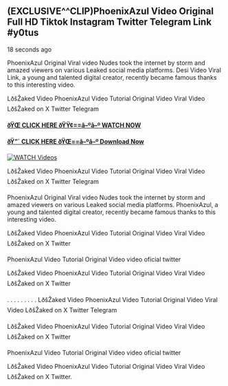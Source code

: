 ## (EXCLUSIVE^^CLIP)PhoenixAzul Video Original Full HD Tiktok Instagram Twitter Telegram Link #y0tus

18 seconds ago

PhoenixAzul Original Viral video Nudes took the internet by storm and amazed viewers on various Leaked social media platforms. Desi Video Viral Link, a young and talented digital creator, recently became famous thanks to this interesting video.

LðšŽaked Video PhoenixAzul Video Tutorial Original Video Viral Video LðšŽaked on X Twitter Telegram

**[ðŸŒ CLICK HERE ðŸŸ¢==â–ºâ–º WATCH NOW](https://clips-mediaa.blogspot.com/2025/02/video-viral-download.html)**

**[ðŸ”´ CLICK HERE ðŸŒ==â–ºâ–º Download Now](https://clips-mediaa.blogspot.com/2025/02/video-viral-download.html)**

[![WATCH Videos](https://i.imgur.com/dJHk4Zq.gif)](https://clips-mediaa.blogspot.com/2025/02/video-viral-download.html)

LðšŽaked Video PhoenixAzul Video Tutorial Original Video Viral Video LðšŽaked on X Twitter Telegram

PhoenixAzul Original Viral video Nudes took the internet by storm and amazed viewers on various Leaked social media platforms. PhoenixAzul, a young and talented digital creator, recently became famous thanks to this interesting video.

LðšŽaked Video PhoenixAzul Video Tutorial Original Video Viral Video LðšŽaked on X Twitter

PhoenixAzul Video Tutorial Original Video video oficial twitter

LðšŽaked Video PhoenixAzul Video Tutorial Original Video Viral Video LðšŽaked on X Twitter

. . . . . . . . . LðšŽaked Video PhoenixAzul Video Tutorial Original Video Viral Video LðšŽaked on X Twitter Telegram

LðšŽaked Video PhoenixAzul Video Tutorial Original Video Viral Video LðšŽaked on X Twitter

PhoenixAzul Video Tutorial Original Video video oficial twitter

LðšŽaked Video PhoenixAzul Video Tutorial Original Video Viral Video LðšŽaked on X Twitter.